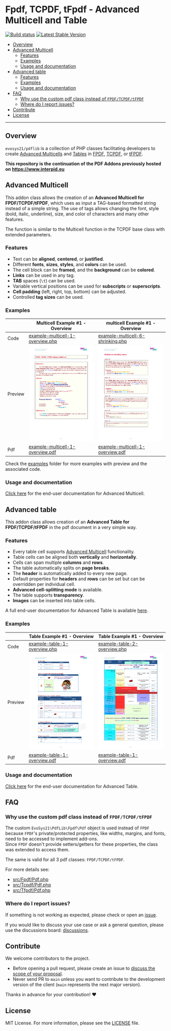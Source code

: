 <h1>Fpdf, TCPDF, tFpdf - Advanced Multicell and Table</h1>

[![Build status](https://github.com/evosys21/pdflib/workflows/build/badge.svg)](https://github.com/evosys21/pdflib/actions)
[![Latest Stable Version](https://poser.pugx.org/evosys21/phplib/v/stable)](https://packagist.org/packages/evosys21/phplib)

<!-- TOC -->
  * [Overview](#overview)
  * [Advanced Multicell](#advanced-multicell)
    * [Features](#features)
    * [Examples](#examples)
    * [Usage and documentation](#usage-and-documentation)
  * [Advanced table](#advanced-table)
    * [Features](#features-1)
    * [Examples](#examples-1)
    * [Usage and documentation](#usage-and-documentation-1)
  * [FAQ](#faq)
    * [Why use the custom pdf class instead of `FPDF/TCPDF/tFPDF`](#why-use-the-custom-pdf-class-instead-of-fpdftcpdftfpdf)
    * [Where do I report issues?](#where-do-i-report-issues)
  * [Contribute](#contribute)
  * [License](#license)
<!-- TOC --> 

---

## Overview

`evosys21/pdflib` is a collection of PHP classes facilitating developers to create [Advanced Multicells](#advanced-multicell) and [Tables](#advanced-table) in [FPDF](http://www.fpdf.org), [TCPDF](https://github.com/tecnickcom/TCPDF), or
[tFPDF](http://fpdf.org/en/script/script92.php).

**This repository is the continuation of the PDF Addons previously hosted on https://www.interpid.eu**

## Advanced Multicell

This addon class allows the creation of an **Advanced Multicell for FPDF/TCPDF/tFPDF**, which uses as input a TAG-based formatted
string instead of a simple string. The use of tags allows changing the font, style (bold, italic, underline),
size, and color of characters and many other features.

The function is similar to the Multicell function in the TCPDF base class with extended parameters.

### Features

- Text can be **aligned**, **centered**, or **justified**.
- Different **fonts**, **sizes**, **styles**, and **colors** can be used.
- The cell block can be **framed**, and the **background** can be **colored**.
- **Links** can be used in any tag.
- **TAB** spaces (`\t`) can be used.
- Variable vertical positions can be used for **subscripts** or **superscripts**.
- **Cell padding** (left, right, top, bottom) can be adjusted.
- Controlled **tag sizes** can be used.
  
### Examples

|         | Multicell Example #1 - Overview                                                                                             | multicell Example #1 - Overview                                                                                               | 
|---------|-----------------------------------------------------------------------------------------------------------------------------|-------------------------------------------------------------------------------------------------------------------------------|
| Code    | [example-multicell-1-overview.php](examples/Tcpdf/example-multicell-1-overview.php)                                         | [example-multicell-6-shrinking.php](examples/Tcpdf/example-multicell-6-shrinking.php)                                         |
| Preview | [<img src="examples/Tcpdf/example-multicell-1-overview.png" height="300">](examples/Tcpdf/example-multicell-1-overview.pdf) | [<img src="examples/Tcpdf/example-multicell-6-shrinking.png" height="300">](examples/Tcpdf/example-multicell-6-shrinking.pdf) |
| Pdf     | [example-multicell-1-overview.pdf](examples/Tcpdf/example-multicell-1-overview.pdf)                                         | [example-multicell-1-overview.pdf](examples/Tcpdf/example-multicell-1-overview.pdf)                                           |      |

Check the [examples](examples) folder for more examples with preview and the associated code.

### Usage and documentation

[Click here](docs/multicell.md) for the end-user documentation for Advanced Multicell.

## Advanced table

This addon class allows creation of an **Advanced Table for FPDF/TCPDF/tFPDF** in the pdf document in a very simple way.

### Features

- Every table cell supports [Advanced Multicell](#advanced-multicell) functionality.
- Table cells can be aligned both **vertically** and **horizontally**.
- Cells can span multiple **columns** and **rows**.
- The table automatically splits on **page breaks**.
- The **header** is automatically added to every new page.
- Default properties for **headers** and **rows** can be set but can be overridden per individual cell.
- **Advanced cell-splitting mode** is available.
- The table supports **transparency**.
- **Images** can be inserted into table cells.

A full end-user documentation for Advanced Table is available [here](docs/table.md).

### Examples

|         | Table Example #1 - Overview                                                                                         | Table Example #1 - Overview                                                                                         | 
|---------|---------------------------------------------------------------------------------------------------------------------|---------------------------------------------------------------------------------------------------------------------|
| Code    | [example-table-1-overview.php](examples/Tcpdf/example-table-1-overview.php)                                         | [example-table-2-overview.php](examples/Tcpdf/example-table-2-overview.php)                                         |
| Preview | [<img src="examples/Tcpdf/example-table-1-overview.png" height="300">](examples/Tcpdf/example-table-1-overview.pdf) | [<img src="examples/Tcpdf/example-table-2-overview.png" height="300">](examples/Tcpdf/example-table-2-overview.pdf) |
| Pdf     | [example-table-1-overview.pdf](examples/Tcpdf/example-table-1-overview.pdf)                                         | [example-table-1-overview.pdf](examples/Tcpdf/example-table-1-overview.pdf)                                         |      |

### Usage and documentation

[Click here](docs/table.md) for the end-user documentation for Advanced Table.

## FAQ

### Why use the custom pdf class instead of `FPDF/TCPDF/tFPDF`

The custom `EvoSys21\PdfLib\Fpdf\Pdf` object is used instead of `FPDF` because `FPDF`'s private/protected properties,
like widths, margins, and fonts, need to be accessed to implement add-ons.  
Since `FPDF` doesn't provide setters/getters for these properties, the class was extended to access them.

The same is valid for all 3 pdf classes: `FPDF/TCPDF/tFPDF`.

For more details see:
- [src/Fpdf/Pdf.php](src/Fpdf/Pdf.php)
- [src/Tcpdf/Pdf.php](src/Tcpdf/Pdf.php)
- [src/Tfpdf/Pdf.php](src/Tfpdf/Pdf.php)

### Where do I report issues?

If something is not working as expected, please check or open an
[issue](https://github.com/evosys21/pdflib/issues).

If you would like to discuss your use case or ask a general question, please use the discussions board:
[discussions](https://github.com/evosys21/pdflib/discussions).

## Contribute

We welcome contributors to the project.

- Before opening a pull request, please create an issue to
  [discuss the scope of your proposal](https://github.com/evosys21/pdflib/issues).
- Never send PR to `main` unless you want to contribute to the development
  version of the client (`main` represents the next major version).

Thanks in advance for your contribution! :heart:

## License

MIT License. For more information, please see the [LICENSE](LICENSE.TXT) file.

